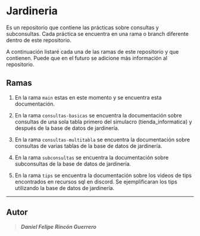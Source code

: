 # Jardineria

Es un repositorio que contiene las prácticas sobre consultas y subconsultas. Cada práctica se encuentra en una rama o branch diferente dentro de este repositorio.

A continuación listaré cada una de las ramas de este repositorio y que contienen. Puede que en el futuro se adicione más información al repositorio.

## Ramas

1. En la rama `main` estas en este momento y se encuentra esta documentación.

2. En la rama `consultas-basicas` se encuentra la documentación sobre consultas de una sola tabla primero del simulacro (tienda_informatica) y después de la base de datos de jardinería.

3. En la rama `consultas-multitabla` se encuentra la documentación sobre consultas de varias tablas de la base de datos de jardinería.

4. En la rama `subconsultas` se encuentra la documentación sobre subconsultas de la base de datos de jardinería.

5. En la rama `tips` se encuentra la documentación sobre los videos de tips encontrados en recursos sql en discord. Se ejemplificaran los tips utilizando la base de datos de jardinería.

---

## Autor

> ***Daniel Felipe Rincón Guerrero***